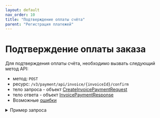 ```yaml
---
layout: default
nav_order: 10
title: "Подтверждение оплаты счёта"
parent: "Регистрация платежей"
---
```


# Подтверждение оплаты заказа

Для подтверждения оплаты счёта, необходимо вызвать следующий метод API:

- метод: `POST`
- ресурс: `/v3/payment/api/invoice/{invoiceId}/confirm`
- тело запроса - объект [CreateInvoicePaymentRequest](#createinvoicepaymentrequest)
- тело ответа - объект [InvoicePaymentResponse](#invoicepaymentresponse)
- Возможные [ошибки](/docs/dictionary/error/)

<details>
  <summary>Пример запроса</summary>
<section markdown="1">
``` json
POST /v3/payment/api/invoice/{invoiceId}/confirm
Authorization: Bearer b37c4c689295904ed21eee5d9a48d42e
Content-Type: application/json
Accept: application/json
{
    "paymentOperationId" : "117a58b0-7dc9-424c-8f07-b8a865e8bcc7",
    "payer" : {

    },
}
```
</section>
</details>

## Параметры запроса

| Свойство        | Обязательное | Тип        | Описание       | Пример значения                        |
|-----------------|--------------|------------|----------------|----------------------------------------|
| invoiceId       | да           | string(36) | Id счёта       | `01771534-1a57-f184-dee3-ebeb91dded75` |

## CreateInvoicePaymentRequest

| Свойство           | Обязательное | Тип             | Описание                   | Пример значения                        |
|--------------------|--------------|-----------------|----------------------------|----------------------------------------|
| paymentOperationId | да           | string(36)      | Id операции                | `117a58b0-7dc9-424c-8f07-b8a865e8bcc7` |
| paymentOrderNumber | нет          | string(36)      | Номер платёжного поручения | `1342`                                 |
| paymentOrderDate   | нет          | string(36)      | Дата платёжного поручения  | `2023-04-01`                           |
| amount             | да           | float           | Сумма платежа              | `19658.45`                             |
| currencyId         | да           | string(3) enum  | Код валюты счёта в соответствии с [ISO 4217](/docs/dictionary/iso4217/) | `RUB`, `USD`,`EUR`, `GBP` |
| payer              | нет          | [Payer](#payer) | Информация о плательщике   |                                        |

## Payer

| Свойство                  | Обязательное | Тип             | Описание           | Пример значения                          |
|---------------------------|--------------|-----------------|--------------------|------------------------------------------|
| type                      | нет          | string(10) enum | Тип плательщика    | `legal` - юр. лицо, `private` - физ лицо |
| name                      | нет          | string(500)     | Имя                | `ООО Ромашка`                            |
| vatNumber                 | нет          | string(20)      | ИНН                | `7710044140`                             |
| taxRegistrationReasonCode | нет          | string(9)       | КПП                | `770001001`                              |
| settlementAccount         | нет          | string(20)      | Номер расчт. счёта | `770001001`                              |
| correspondentAccount      | нет          | string(20)      | Номер корр. счёта  | `40702810800190000253`                   |
| bankName                  | нет          | string(100)     | Наименование банка | `ПАО ВТБ`                                |
| bic                       | нет          | string(9)       | БИК                | `044039142`                              |


## InvoicePaymentResponse

Повторяет свойства объекта [CreateInvoicePaymentRequest](#createinvoicepaymentrequest) с дополнительными свойствами:

| Свойство   | Обязательное | Тип        | Описание                                      | Пример значения                         |
|------------|--------------|------------|-----------------------------------------------|-----------------------------------------|
| id         | да           | string(36) | Идентификатор транзакции в системе Инвойсбокс | `8c0e116d-31a5-4210-b62e-6b6917851f69`  |


---
[Читать далее &raquo;](/payment/schema/){: .btn .btn-primary .fs-5 .mb-4 .mb-md-0 .mr-2 }

{: .fs-6 .fw-300 }
